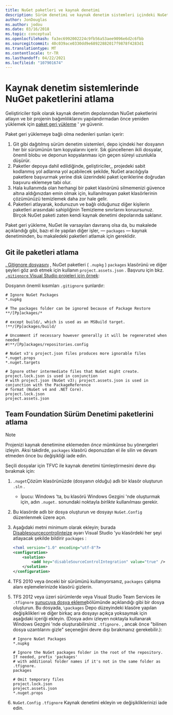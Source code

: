 ```yaml
---
title: NuGet paketleri ve kaynak denetimi
description: Sürüm denetimi ve kaynak denetim sistemleri içindeki NuGet paketlerinin nasıl değerlendirildiğinin ve git ve TFVC ile paketlerin nasıl devralınmasında dikkat edilecek noktalar.
author: JonDouglas
ms.author: jodou
ms.date: 03/16/2018
ms.topic: conceptual
ms.openlocfilehash: fa3ec6992002224c9fb56a53aee9096e6d2c6fbb
ms.sourcegitcommit: 40c039ace0330dd9e68922882017f9878f4283d1
ms.translationtype: MT
ms.contentlocale: tr-TR
ms.lasthandoff: 04/22/2021
ms.locfileid: "107901674"
---
```

# <a name="omitting-nuget-packages-in-source-control-systems"></a>Kaynak denetim sistemlerinde NuGet paketlerini atlama

Geliştiriciler tipik olarak kaynak denetim depolarından NuGet paketlerini atlayın ve bir projenin bağımlılıklarını yapılandırmadan önce yeniden yüklemek için [paket geri yükleme](package-restore.md) ' ye güvenir.

Paket geri yüklemeye bağlı olma nedenleri şunları içerir:

1. Git gibi dağıtılmış sürüm denetim sistemleri, depo içindeki her dosyanın her bir sürümünün tam kopyalarını içerir. Sık güncellenen ikili dosyalar, önemli blobu ve deponun kopyalanması için geçen süreyi uzunlukla düşürür.
1. Paketler depoya dahil edildiğinde, geliştiriciler,, projedeki sabit kodlanmış yol adlarına yol açabilecek şekilde, NuGet aracılığıyla paketlere başvurmak yerine disk üzerindeki paket içeriklerine doğrudan başvuru eklemeye tabi olur.
1. Hala kullanımda olan herhangi bir paket klasörünü silmemenizi güvence altına aldığınızdan emin olmak için, kullanılmayan paket klasörlerinin çözümünüzü temizlemek daha zor hale gelir.
1. Paketleri atlayarak, kodunuzun ve bağlı olduğunuz diğer kişilerin paketleri arasındaki sahipliğinin Temizleme sınırlarını koruursunuz. Birçok NuGet paketi zaten kendi kaynak denetimi depolarında saklanır.

Paket geri yükleme, NuGet ile varsayılan davranış olsa da, bu makalede açıklandığı gibi, bazı el ile yapılan diğer işler, &mdash; `packages` &mdash; kaynak denetiminden, bu makaledeki paketleri atlamak için gereklidir.

## <a name="omitting-packages-with-git"></a>Git ile paketleri atlama

[. Gitignore dosyasını](https://git-scm.com/docs/gitignore) , NuGet paketleri ( `.nupkg` ) `packages` klasörünü ve diğer şeyleri göz ardı etmek için kullanın `project.assets.json` . Başvuru için bkz. [ `.gitignore` Visual Studio projeleri için örnek](https://github.com/github/gitignore/blob/master/VisualStudio.gitignore):

Dosyanın önemli kısımları `.gitignore` şunlardır:

```gitignore
# Ignore NuGet Packages
*.nupkg

# The packages folder can be ignored because of Package Restore
**/[Pp]ackages/*

# except build/, which is used as an MSBuild target.
!**/[Pp]ackages/build/

# Uncomment if necessary however generally it will be regenerated when needed
#!**/[Pp]ackages/repositories.config

# NuGet v3's project.json files produces more ignorable files
*.nuget.props
*.nuget.targets

# Ignore other intermediate files that NuGet might create. project.lock.json is used in conjunction
# with project.json (NuGet v3); project.assets.json is used in conjunction with the PackageReference
# format (NuGet v4 and .NET Core).
project.lock.json
project.assets.json
```

## <a name="omitting-packages-with-team-foundation-version-control"></a>Team Foundation Sürüm Denetimi paketlerini atlama

> [!Note]
> Projenizi kaynak denetimine eklemeden *önce* mümkünse bu yönergeleri izleyin. Aksi takdirde, `packages` klasörü deponuzdan el ile silin ve devam etmeden önce bu değişikliği iade edin.

Seçili dosyalar için TFVC ile kaynak denetimi tümleştirmesini devre dışı bırakmak için:

1. `.nuget`Çözüm klasörünüzde (dosyanın olduğu) adlı bir klasör oluşturun `.sln` .
    - İpucu: Windows 'ta, bu klasörü Windows Gezgini 'nde oluşturmak için, adın `.nuget.` sonundaki noktayla *birlikte* kullanılması gerekir.

1. Bu klasörde adlı bir dosya oluşturun ve dosyayı `NuGet.Config` düzenlenmek üzere açın.

1. Aşağıdaki metni minimum olarak ekleyin; burada [Disablesourcecontrolinteize](../reference/nuget-config-file.md#solution-section) ayarı Visual Studio 'yu klasördeki her şeyi atlayacak şekilde bildirir `packages` :

   ```xml
   <?xml version="1.0" encoding="utf-8"?>
   <configuration>
       <solution>
           <add key="disableSourceControlIntegration" value="true" />
       </solution>
   </configuration>
   ```

1. TFS 2010 veya önceki bir sürümünü kullanıyorsanız, `packages` çalışma alanı eşlemelerinizde klasörü gizlerin.

1. TFS 2012 veya üzeri sürümlerde veya Visual Studio Team Services ile `.tfignore` [sunucuya dosya ekleme](/vsts/tfvc/add-files-server?view=vsts#tfignore&preserve-view=true)bölümünde açıklandığı gibi bir dosya oluşturun. Bu dosyada, `\packages` Depo düzeyindeki klasöre yapılan değişiklikleri ve diğer birkaç ara dosyayı açıkça yoksaymak için aşağıdaki içeriği ekleyin. (Dosya adını izleyen noktayla kullanarak Windows Gezgini 'nde oluşturabilirsiniz `.tfignore.` , ancak önce "bilinen dosya uzantılarını gizle" seçeneğini devre dışı bırakmanız gerekebilir.):

   ```cli
   # Ignore NuGet Packages
   *.nupkg

   # Ignore the NuGet packages folder in the root of the repository. If needed, prefix 'packages'
   # with additional folder names if it's not in the same folder as .tfignore.   
   packages

   # Omit temporary files
   project.lock.json
   project.assets.json
   *.nuget.props
   ```

1. `NuGet.Config` `.tfignore` Kaynak denetimi ekleyin ve değişikliklerinizi iade edin.

